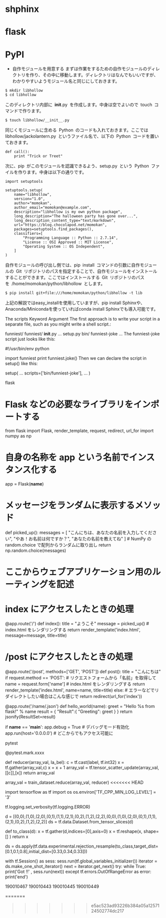 # shphinx

# flask

# PyPI

* 自作モジュールを用意する
まずは作業をするための自作モジュールのディレクトリを作り、その中に移動します。ディレクトリはなんでもいいですが、わかりやすいようモジュール名と同じにしておきます。

```
$ mkdir libhollow
$ cd libhollow

```
このディレクトリ内部に __init__.py を作成します。中身は空でよいので touch コマンドで作ります。
```
$ touch libhollow/__init__.py

```

同じくモジュールに含める Python のコードも入れておきます。ここでは libhollow/jackolantern.py というファイル名で、以下の Python コードを置いておきます。

``` 
def call():
    print "Trick or Treet"
```

次に、pip がこのモジュールを認識できるよう、setup.py という Python ファイルを作ります。中身は以下の通りです。

```
import setuptools
 
setuptools.setup(
    name="libhollow",
    version="1.0",
    author="momokan",
    author_email="momokan@example.com",
    description="libhollow is my own python package",
    long_description="The halloween party has gone over...",
    long_description_content_type="text/markdown",
    url="https://blog.chocolapod.net/momokan",
    packages=setuptools.find_packages(),
    classifiers=[
        "Programming Language :: Python :: 2.7.14",
        "License :: OSI Approved :: MIT License",
        "Operating System :: OS Independent",
    ]
)
```

自作モジュールの呼び出し側では、pip install コマンドの引数に自作モジュールの Git リポジトリのパスを指定することで、自作モジュールをインストールすることができます。ここではインストールする Git リポジトリのパスを /home/momokan/python/libhollow とします。



```
$ pip install git+file:///home/momokan/python/libhollow -t lib

```

上記の解説ではeasy_installを使用していますが、pip install Sphinxや、Anaconda/Minicondaを使っていればconda install Sphinxでも導入可能です。

The scripts Keyword Argument
The first approach is to write your script in a separate file, such as you might write a shell script.:

funniest/
    funniest/
        __init__.py
        ...
    setup.py
    bin/
        funniest-joke
    ...
The funniest-joke script just looks like this:

#!/usr/bin/env python

import funniest
print funniest.joke()
Then we can declare the script in setup() like this:

setup(
    ...
    scripts=['bin/funniest-joke'],
    ...
)





flask

# Flask などの必要なライブラリをインポートする
from flask import Flask, render_template, request, redirect, url_for
import numpy as np

# 自身の名称を app という名前でインスタンス化する
app = Flask(__name__)

# メッセージをランダムに表示するメソッド
def picked_up():
    messages = [
        "こんにちは、あなたの名前を入力してください",
        "やあ！お名前は何ですか？",
        "あなたの名前を教えてね"
    ]
    # NumPy の random.choice で配列からランダムに取り出し
    return np.random.choice(messages)

# ここからウェブアプリケーション用のルーティングを記述
# index にアクセスしたときの処理
@app.route('/')
def index():
    title = "ようこそ"
    message = picked_up()
    # index.html をレンダリングする
    return render_template('index.html',
                           message=message, title=title)

# /post にアクセスしたときの処理
@app.route('/post', methods=['GET', 'POST'])
def post():
    title = "こんにちは"
    if request.method == 'POST':
        # リクエストフォームから「名前」を取得して
        name = request.form['name']
        # index.html をレンダリングする
        return render_template('index.html',
                               name=name, title=title)
    else:
        # エラーなどでリダイレクトしたい場合はこんな感じで
        return redirect(url_for('index'))


@app.route('/name/<name>.json')
def hello_world(name):
  greet = "Hello %s from flask!" % name
  result = {
    "Result":{
      "Greeting": greet
      }
  }
  return jsonify(ResultSet=result)

if __name__ == '__main__':
    app.debug = True # デバッグモード有効化
    app.run(host='0.0.0.0') # どこからでもアクセス可能に




pytest

@pytest.mark.xxxx

def reducer(array_val, la_bel):
    c = tf.cast(label, tf.int32)
    x = tf.gather(array_val,c)
    x = x + 1
    array_val = tf.tensor_scatter_update(array_val,[[c]],[x])
    return array_val

array_val = train_dataset.reduce(array_val, reducer)
<<<<<<< HEAD


import tensorflow as tf
import os
os.environ['TF_CPP_MIN_LOG_LEVEL'] = '3'

tf.logging.set_verbosity(tf.logging.ERROR)

d = [(0,0),(1,0),(2,0),(0,1),(1,1),(2,1),(0,2),(1,2),(2,2),(0,0),(1,0),(2,0),(0,1),(1,1),(2,1),(0,2),(1,2),(2,2)]
ds = tf.data.Dataset.from_tensor_slices(d)

def to_class(d):
    x = tf.gather(d,indices=[0],axis=0)
    x = tf.reshape(x, shape=[] )
    return x

ds = ds.apply(tf.data.experimental.rejection_resample(to_class,target_dist=[0.1,0.1,0.8],initial_dist=[0.33,0.34,0.33]))



with tf.Session() as sess:
    sess.run(tf.global_variables_initializer())
    iterator = ds.make_one_shot_iterator()
    next = iterator.get_next()
    try:
        while True:
            print('Got !!' , sess.run(next))
    except tf.errors.OutOfRangeError as error:
        print('end')


 190010467
 190010443
 190010445
 190010449
 
=======
>>>>>>> e5ac523ad93226b384a05a1257124502774dc217
